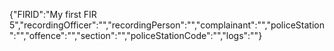 {"FIRID":"My first FIR 5","recordingOfficer":"","recordingPerson":"","complainant":"","policeStation":"","offence":"","section":"","policeStationCode":"","logs":""}